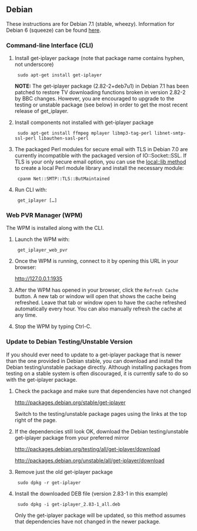 ## Debian

These instructions are for Debian 7.1 (stable, wheezy).  Information for Debian 6 (squeeze) can be found [here](debian6).

### Command-line Interface (CLI)

1. Install get-iplayer package (note that package name contains hyphen, not underscore)

	    sudo apt-get install get-iplayer

    **NOTE:** The get-iplayer package (2.82-2+deb7u1) in Debian 7.1 has been patched to restore TV downloading functions broken in version 2.82-2 by BBC changes.  However, you are encouraged to upgrade to the testing or unstable package (see below) in order to get the most recent release of get_iplayer.

2. Install components not installed with get-iplayer package

    	sudo apt-get install ffmpeg mplayer libmp3-tag-perl libnet-smtp-ssl-perl libauthen-sasl-perl

3. The packaged Perl modules for secure email with TLS in Debian 7.0 are currently incompatible with the packaged version of IO::Socket::SSL.  If TLS is your only secure email option, you can use the [local::lib method](manual) to create a local Perl module library and install the necessary module:

		cpanm Net::SMTP::TLS::ButMaintained

4. Run CLI with:

		get_iplayer […]


### Web PVR Manager (WPM)

The WPM is installed along with the CLI.

1. Launch the WPM with:

        get_iplayer_web_pvr

2. Once the WPM is running, connect to it by opening this URL in your browser:

    <http://127.0.0.1:1935>

3. After the WPM has opened in your browser, click the `Refresh Cache` button.  A new tab or window will open that shows the cache being refreshed.  Leave that tab or window open to have the cache refreshed automatically every hour.  You can also manually refresh the cache at any time.

4. Stop the WPM by typing Ctrl-C.

<a name="linux-package-debian-testing"></a>
### Update to Debian Testing/Unstable Version

If you should ever need to update to a get-iplayer package that is newer than the one provided in Debian stable, you can download and install the Debian testing/unstable package directly.  Although installing packages from testing on a stable system is often discouraged, it is currently safe to do so with the get-iplayer package.

1. Check the package and make sure that dependencies have not changed

	<http://packages.debian.org/stable/get-iplayer>

	Switch to the testing/unstable package pages using the links at the top right of the page.
	
2. If the dependencies still look OK, download the Debian testing/unstable get-iplayer package from your preferred mirror

    <http://packages.debian.org/testing/all/get-iplayer/download>

    <http://packages.debian.org/unstable/all/get-iplayer/download>

3. Remove just the old get-iplayer package

		sudo dpkg -r get-iplayer

4. Install the downloaded DEB file (version 2.83-1 in this example)

    	sudo dpkg -i get-iplayer_2.83-1_all.deb

	Only the get-iplayer package will be updated, so this method assumes that dependencies have not changed in the newer package.